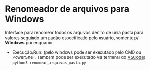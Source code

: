 # Renomeador de arquivos para Windows
Interface para renomear todos os arquivos dentro de uma pasta para valores seguindo um padão específicado pelo usuário, somente p/ **Windows** por enquanto.

* Execução/Run: (pelo windows pode ser executado pelo CMD ou PowerShell. Também pode ser executado via terminal do <a href='https://code.visualstudio.com/'>VSCode</a>)<br>
````python3 renomear_arquivos_pasta.py ````
